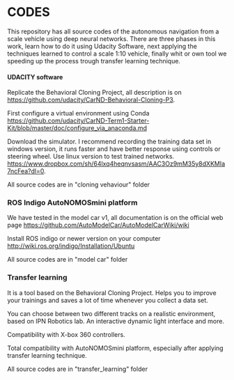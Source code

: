 # CODES

This repository has all source codes of the autonomous navigation from a scale vehicle using deep neural networks. There are three phases in this work, learn how to do it using Udacity Software, next applying the techniques learned to control a scale 1:10 vehicle, finally whit or own tool we speeding up the process trough transfer learning technique.

#### UDACITY software
Replicate the Behavioral Cloning Project, all description is on https://github.com/udacity/CarND-Behavioral-Cloning-P3.

First configure a virtual environment using Conda https://github.com/udacity/CarND-Term1-Starter-Kit/blob/master/doc/configure_via_anaconda.md

Download the simulator. I recommend recording the training data set in windows version, it runs faster and have better response using controls or steering wheel. Use linux version to test trained networks. https://www.dropbox.com/sh/64lxq4heqnvsasm/AAC3Oz9mM35y8dXKMIa7ncFea?dl=0.

All source codes are in "cloning vehaviour" folder

### ROS Indigo AutoNOMOSmini platform
We have tested in the model car v1, all documentation is on the official web page https://github.com/AutoModelCar/AutoModelCarWiki/wiki

Install ROS indigo or newer version on your computer http://wiki.ros.org/indigo/Installation/Ubuntu

All source codes are in "model car" folder

### Transfer learning 

It is a tool based on the Behavioral Cloning Project. Helps you to improve your trainings and saves a lot of time whenever you collect a data set. 

You can choose between two different tracks on a realistic environment, based on IPN Robotics lab. An interactive dynamic light interface and more.

Compatibility with X-box 360 controllers.

Total compatibility with AutoNOMOSmini platform, especially after applying transfer learning technique.

All source codes are in "transfer_learning" folder
